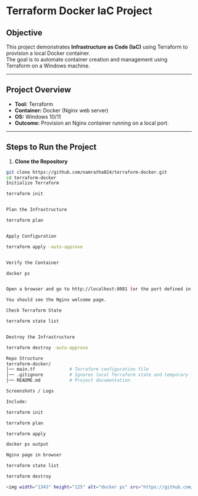 # Terraform Docker IaC Project

## Objective
This project demonstrates **Infrastructure as Code (IaC)** using Terraform to provision a local Docker container.  
The goal is to automate container creation and management using Terraform on a Windows machine.

---

## Project Overview
- **Tool:** Terraform  
- **Container:** Docker (Nginx web server)  
- **OS:** Windows 10/11  
- **Outcome:** Provision an Nginx container running on a local port.

---

## Steps to Run the Project

1. **Clone the Repository**
```bash
git clone https://github.com/namratha024/terraform-docker.git
cd terraform-docker
Initialize Terraform

terraform init


Plan the Infrastructure

terraform plan


Apply Configuration

terraform apply -auto-approve


Verify the Container

docker ps


Open a browser and go to http://localhost:8081 (or the port defined in main.tf)

You should see the Nginx welcome page.

Check Terraform State

terraform state list


Destroy the Infrastructure

terraform destroy -auto-approve

Repo Structure
terraform-docker/
│── main.tf             # Terraform configuration file
│── .gitignore          # Ignores local Terraform state and temporary files
│── README.md           # Project documentation

Screenshots / Logs

Include:

terraform init

terraform plan

terraform apply

docker ps output

Nginx page in browser

terraform state list

terraform destroy

<img width="1343" height="125" alt="docker ps" src="https://github.com/user-attachments/assets/1a95e3be-650b-4bc2-bc78-6d3a0511be92" />

